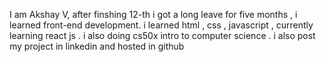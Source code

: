 I am Akshay V, after finshing 12-th i got a long leave for five months , i learned front-end development.
i learned html , css , javascript , currently learning react js .
i also doing cs50x intro to computer science .
i also post my project in linkedin and hosted in github 




